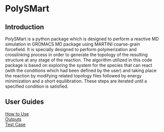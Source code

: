 # PolySMart
## Introduction
PolySMart is a python package which is designed to perform a reactive MD simulation in GROMACS MD package using MARTINI coarse-grain forcefield. It is specially designed to perform polymerization and crosslinking process in order to generate the topology of the resulting structure at any stage of the reaction. 
The algorithm utilized in this code package is based on exploring the system for the species that can react (with the conditions which had been defined by the user) and taking place the reaction by modifying related topology files followed by energy minimization and a short equilibration. These steps are iterated until a specified condition is satisfied.

## User Guides
[How to Use](https://github.com/mmousavifard/PolySMart/wiki/How-to-Use)\
[Outputs](https://github.com/mmousavifard/PolySMart/wiki/Outputs)\
[Test Case](https://github.com/mmousavifard/PolySMart/wiki/Test-Case)

